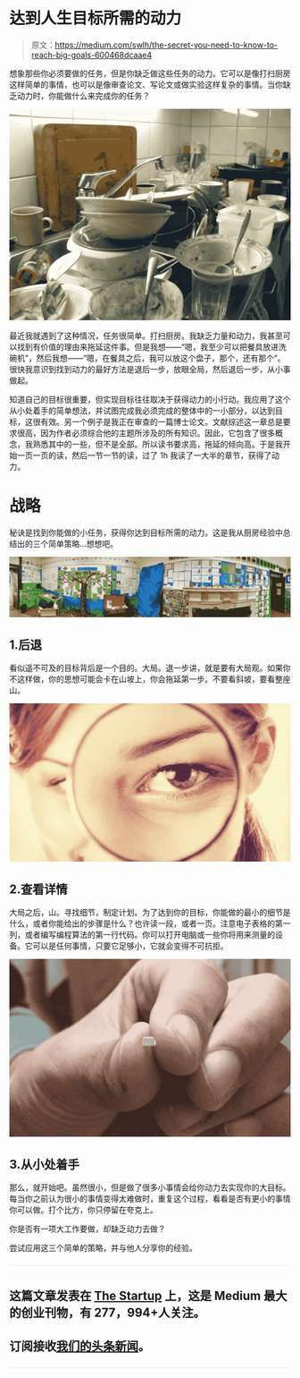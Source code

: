 # 达到人生目标所需的动力

> 原文：<https://medium.com/swlh/the-secret-you-need-to-know-to-reach-big-goals-600468dcaae4>

想象那些你必须要做的任务，但是你缺乏做这些任务的动力。它可以是像打扫厨房这样简单的事情，也可以是像审查论文、写论文或做实验这样复杂的事情。当你缺乏动力时，你能做什么来完成你的任务？

![](img/1b9f63f919420381d491d85e904c0577.png)

最近我就遇到了这种情况，任务很简单。打扫厨房。我缺乏力量和动力，我甚至可以找到有价值的理由来拖延这件事。但是我想——“嗯，我至少可以把餐具放进洗碗机”，然后我想——“嗯，在餐具之后，我可以放这个盘子，那个，还有那个”。很快我意识到找到动力的最好方法是退后一步，放眼全局，然后退后一步，从小事做起。

知道自己的目标很重要，但实现目标往往取决于获得动力的小行动。我应用了这个从小处着手的简单想法，并试图完成我必须完成的整体中的一小部分，以达到目标，这很有效。另一个例子是我正在审查的一篇博士论文。文献综述这一章总是要求很高，因为作者必须综合他的主题所涉及的所有知识。因此，它包含了很多概念，我熟悉其中的一些，但不是全部。所以读书要求高，拖延的倾向高。于是我开始一页一页的读，然后一节一节的读，过了 1h 我读了一大半的章节，获得了动力。

# 战略

秘诀是找到你能做的小任务，获得你达到目标所需的动力。这是我从厨房经验中总结出的三个简单策略…想想吧。

![](img/cbf597e8faa24ca9b4c4bddc1d68d703.png)

## 1.后退

看似遥不可及的目标背后是一个目的。大局。退一步讲，就是要有大局观。如果你不这样做，你的思想可能会卡在山坡上，你会拖延第一步。不要看斜坡，要看整座山。

![](img/4b5d8589a4025f03b66d078cbcac5a24.png)

## 2.查看详情

大局之后，山。寻找细节，制定计划。为了达到你的目标，你能做的最小的细节是什么，或者你能给出的步骤是什么？也许读一段，或者一页。注意电子表格的第一列，或者编写编程算法的第一行代码。你可以打开电脑或一些你将用来测量的设备。它可以是任何事情，只要它足够小，它就会变得不可抗拒。

![](img/0602702c038d01bdd1b1d4525e57a456.png)

## 3.从小处着手

那么，就开始吧。虽然很小，但是做了很多小事情会给你动力去实现你的大目标。每当你之前认为很小的事情变得太难做时，重复这个过程，看看是否有更小的事情你可以做。打个比方，你只停留在夸克上。

你是否有一项大工作要做，却缺乏动力去做？

尝试应用这三个简单的策略，并与他人分享你的经验。

![](img/731acf26f5d44fdc58d99a6388fe935d.png)

## 这篇文章发表在 [The Startup](https://medium.com/swlh) 上，这是 Medium 最大的创业刊物，有 277，994+人关注。

## 订阅接收[我们的头条新闻](http://growthsupply.com/the-startup-newsletter/)。

![](img/731acf26f5d44fdc58d99a6388fe935d.png)